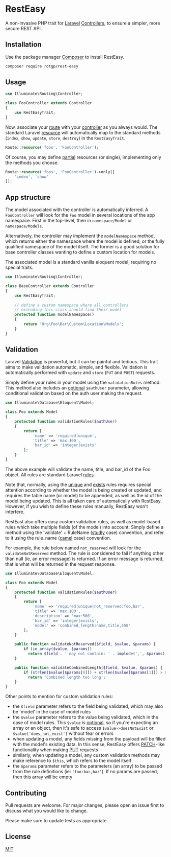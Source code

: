 # RestEasy
A non-invasive PHP trait for [Laravel](https://laravel.com/) [Controllers](https://laravel.com/docs/7.x/controllers), to ensure a simpler, more secure REST API.


## Installation

Use the package manager [Composer](https://getcomposer.org/) to install RestEasy.

```bash
composer require rotgp/rest-easy
```

## Usage
```php
use Illuminate\Routing\Controller;

class FooController extends Controller
{
    use RestEasyTrait;
}
```

Now, associate your [route](https://laravel.com/docs/7.x/routing) with your [controller](https://laravel.com/docs/7.x/controllers) as you always would. The standard Laravel [resource](https://laravel.com/docs/7.x/controllers#resource-controllers) will automatically map to the standard methods (`index`, `show`, `update`, `store`, `destroy`) in the `RestEasyTrait`. 


```php
Route::resource('foos', 'FooController');
```

Of course, you may define [partial](https://laravel.com/docs/7.x/controllers#restful-partial-resource-routes) resources (or single), implementing only the methods you choose.

```php
Route::resource('foos', 'FooController')->only([
    'index', 'show'
]);
```





## App structure
The model associated with the controller is automatically inferred. A `FooController` will look for the `Foo` model in several locations of the app namespace. First in the top-level, then in `namespace/Model` or `namespace/Models`. 

Alternatively, the controller may implement the `modelNamespace` method, which returns either the namespace where the model is defined, or the fully qualified namespace of the model itself. The former is a good solution for base controller classes wanting to define a custom location for models. 

The associated model is a standard vanilla eloquent model, requiring no special traits.


```php
use Illuminate\Routing\Controller;

class BaseController extends Controller
{
    use RestEasyTrait;
    
    // define a custom namespace where all controllers
    // extending this class should find their model
    protected function modelNamespace()
    {
        return 'Org\Foo\Bar\Custom\Location\Models';
    }
}
```

## Validation
Laravel [Validation](https://laravel.com/docs/7.x/validation) is powerful, but it can be painful and tedious. This trait aims to make validation automatic, simple, and flexible. Validation is automatically performed with `update` and `store` 
 (`PUT` and `POST`) requests. 

Simply define your rules in your model using the `validationRules` method. This method also includes an [optional](https://laravel.com/docs/7.x/helpers#method-optional) `$authUser` parameter, allowing conditional validation based on the auth user making the request. 


```php
use Illuminate\Database\Eloquent\Model;

class Foo extends Model
{
    protected function validationRules($authUser)
    {
        return [
            'name' => 'required|unique',
            'title' => 'max:100',
            'bar_id' => 'integer|exists'
        ];
    }
}
```

The above example will validate the name, title, and bar_id of the Foo object. All rules are standard Laravel [rules](https://laravel.com/docs/7.x/validation#available-validation-rules). 

Note that, normally, using the [unique](https://laravel.com/docs/7.x/validation#rule-unique) and [exists](https://laravel.com/docs/7.x/validation#rule-exists) rules requires special attention according to whether the model is being created or updated, and requires the table name (or model) to be appended, as well as the id of the model being updated. This is all taken care of automatically with RestEasy. However, if you wish to define these rules manually, RestEasy won't interfere.

RestEast also offers easy custom validation rules, as well as model-based rules which take multiple fields (of the model) into account. Simply define a method using the 'validate' + RuleName ([studly](https://laravel.com/docs/7.x/helpers#method-studly-case) case) convention, and refer to it using the rule_name ([camel](https://laravel.com/docs/7.x/helpers#method-fluent-str-camel) case) convention. 

For example, the rule below named `not_reserved` will look for the `validateNotReserved` method. The rule is considered to fail if anything other than null (ie, an error message) is returned. If an error message is returned, that is what will be returned in the request response.

```php
use Illuminate\Database\Eloquent\Model;

class Foo extends Model
{
    protected function validationRules($authUser)
    {
        return [
            'name' => 'required|unique|not_reserved:foo,bar',
            'title' => 'max:100',
            'description' => 'max:500',
            'bar_id' => 'integer|exists',
            'model' => 'combined_length:name,title,550'
        ];
    }

    public function validateNotReserved($field, $value, $params) {
        if (in_array($value, $params))
          return $field . ' may not contain: ' . implode(',', $params);
    }

    public function validateCombinedLength($field, $value, $params) {
        if (strlen($value[$params[0]]) + strlen($value[$params[1]]) > $params[2])
          return 'Combined length too long';
    }
}
```
Other points to mention for custom validation rules:

- the `$field` parameter refers to the field being validated, which may also be 'model' in the case of model rules
- the `$value` parameter refers to the value being validated, which in the case of model rules. This `$value` is [optional](https://laravel.com/docs/7.x/helpers#method-optional), so if you're expecting an array or an object, then it's safe to access `$value->doesNotExist` or `$value['does_not_exist']` without fear or errors
- when updating a model, any fields missing from the payload will be filled with the model's existing data. In this sense, RestEasy offers [PATCH](https://en.wikipedia.org/wiki/Patch_verb)-like functionality when making [PUT](https://en.wikipedia.org/wiki/Put) requests
- similarly, when updating a model, any custom validation methods may make reference to `$this`, which refers to the model itself
- the `$params` parameter refers to the parameters (an array) to be passed from the rule definitions (ie: `'foo:bar,baz'`). If no params are passed, then this array will be empty

## Contributing
Pull requests are welcome. For major changes, please open an issue first to discuss what you would like to change.

Please make sure to update tests as appropriate.

## License
[MIT](https://choosealicense.com/licenses/mit/)